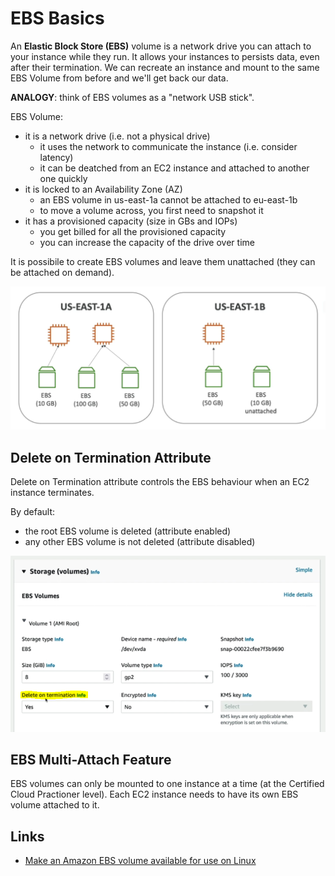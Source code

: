 # EBS Basics

An **Elastic Block Store (EBS)** volume is a network drive you can attach to your instance while they run. It allows your instances to persists data, even after their termination. We can recreate an instance and mount to the same EBS Volume from before and we'll get back our data.

**ANALOGY**: think of EBS volumes as a "network USB stick".

EBS Volume:
- it is a network drive (i.e. not a physical drive)
    - it uses the network to communicate the instance (i.e. consider latency)
    - it can be deatched from an EC2 instance and attached to another one quickly
- it is locked to an Availability Zone (AZ)
    - an EBS volume in us-east-1a cannot be attached to eu-east-1b
    - to move a volume across, you first need to snapshot it
- it has a provisioned capacity (size in GBs and IOPs)
    - you get billed for all the provisioned capacity
    - you can increase the capacity of the drive over time

It is possibile to create EBS volumes and leave them unattached (they can be attached on demand).

![EBS volumes](../../images/ec2_storage/ebs_volume.png)

## Delete on Termination Attribute

Delete on Termination attribute controls the EBS behaviour when an EC2 instance terminates.

By default:
- the root EBS volume is deleted (attribute enabled)
- any other EBS volume is not deleted (attribute disabled)

![EBS Delete on Termination Attribute](../../images/ec2_storage/ebs_delete_on_termination.png)

## EBS Multi-Attach Feature

EBS volumes can only be mounted to one instance at a time (at the Certified Cloud Practioner level). Each EC2 instance needs to have its own EBS volume attached to it.

## Links

- [Make an Amazon EBS volume available for use on Linux](https://docs.aws.amazon.com/AWSEC2/latest/UserGuide/ebs-using-volumes.html)



